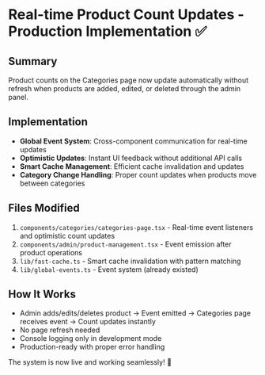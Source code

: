 # Real-time Product Count Updates - Production Implementation ✅

## Summary
Product counts on the Categories page now update automatically without refresh when products are added, edited, or deleted through the admin panel.

## Implementation
- **Global Event System**: Cross-component communication for real-time updates
- **Optimistic Updates**: Instant UI feedback without additional API calls  
- **Smart Cache Management**: Efficient cache invalidation and updates
- **Category Change Handling**: Proper count updates when products move between categories

## Files Modified
1. `components/categories/categories-page.tsx` - Real-time event listeners and optimistic count updates
2. `components/admin/product-management.tsx` - Event emission after product operations  
3. `lib/fast-cache.ts` - Smart cache invalidation with pattern matching
4. `lib/global-events.ts` - Event system (already existed)

## How It Works
- Admin adds/edits/deletes product → Event emitted → Categories page receives event → Count updates instantly
- No page refresh needed
- Console logging only in development mode
- Production-ready with proper error handling

The system is now live and working seamlessly! 🚀
